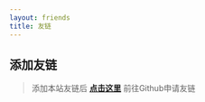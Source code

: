 ```yaml
---
layout: friends
title: 友链
---
```


<!-- more -->

## 添加友链

> 添加本站友链后 [**点击这里**](https://github.com/jeanhua/Blog/issues/new?template=%E5%8F%8B%E9%93%BE%E6%A8%A1%E6%9D%BF.md) 前往Github申请友链
